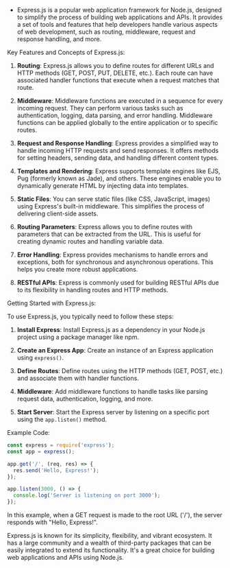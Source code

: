 
- Express.js is a popular web application framework for Node.js, designed to simplify the process of building web applications and APIs. It provides a set of tools and features that help developers handle various aspects of web development, such as routing, middleware, request and response handling, and more.

Key Features and Concepts of Express.js:

1. **Routing**: Express.js allows you to define routes for different URLs and HTTP methods (GET, POST, PUT, DELETE, etc.). Each route can have associated handler functions that execute when a request matches that route.

2. **Middleware**: Middleware functions are executed in a sequence for every incoming request. They can perform various tasks such as authentication, logging, data parsing, and error handling. Middleware functions can be applied globally to the entire application or to specific routes.

3. **Request and Response Handling**: Express provides a simplified way to handle incoming HTTP requests and send responses. It offers methods for setting headers, sending data, and handling different content types.

4. **Templates and Rendering**: Express supports template engines like EJS, Pug (formerly known as Jade), and others. These engines enable you to dynamically generate HTML by injecting data into templates.

5. **Static Files**: You can serve static files (like CSS, JavaScript, images) using Express's built-in middleware. This simplifies the process of delivering client-side assets.

6. **Routing Parameters**: Express allows you to define routes with parameters that can be extracted from the URL. This is useful for creating dynamic routes and handling variable data.

7. **Error Handling**: Express provides mechanisms to handle errors and exceptions, both for synchronous and asynchronous operations. This helps you create more robust applications.

8. **RESTful APIs**: Express is commonly used for building RESTful APIs due to its flexibility in handling routes and HTTP methods.

Getting Started with Express.js:

To use Express.js, you typically need to follow these steps:

1. **Install Express**: Install Express.js as a dependency in your Node.js project using a package manager like npm.

2. **Create an Express App**: Create an instance of an Express application using `express()`.

3. **Define Routes**: Define routes using the HTTP methods (GET, POST, etc.) and associate them with handler functions.

4. **Middleware**: Add middleware functions to handle tasks like parsing request data, authentication, logging, and more.

5. **Start Server**: Start the Express server by listening on a specific port using the `app.listen()` method.

Example Code:

```javascript
const express = require('express');
const app = express();

app.get('/', (req, res) => {
  res.send('Hello, Express!');
});

app.listen(3000, () => {
  console.log('Server is listening on port 3000');
});
```

In this example, when a GET request is made to the root URL ('/'), the server responds with "Hello, Express!".

Express.js is known for its simplicity, flexibility, and vibrant ecosystem. It has a large community and a wealth of third-party packages that can be easily integrated to extend its functionality. It's a great choice for building web applications and APIs using Node.js.
